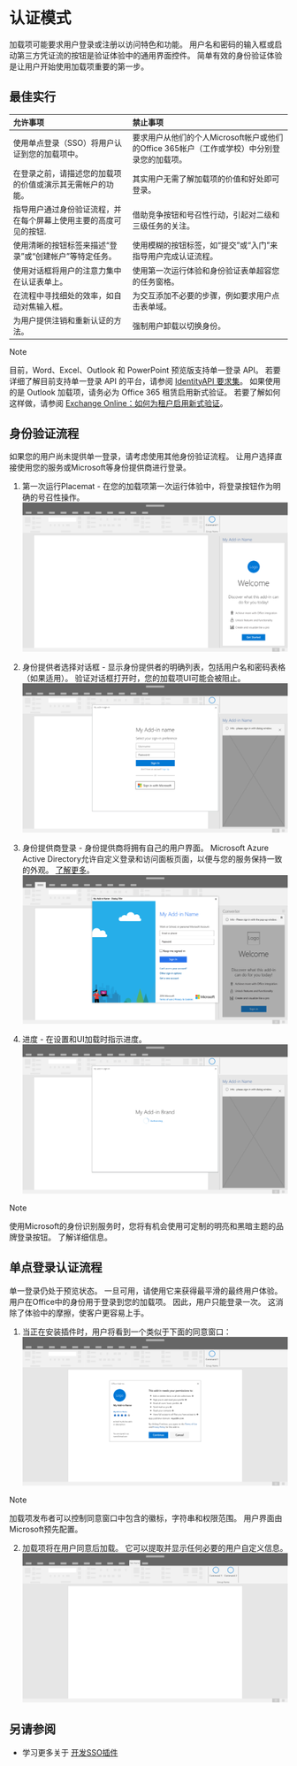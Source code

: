 # <a name="authentication-patterns"></a>认证模式

加载项可能要求用户登录或注册以访问特色和功能。 用户名和密码的输入框或启动第三方凭证流的按钮是验证体验中的通用界面控件。 简单有效的身份验证体验是让用户开始使用加载项重要的第一步。

## <a name="best-practices"></a>最佳实行

|允许事项|禁止事项|
|:----|:----|
|使用单点登录（SSO）将用户认证到您的加载项中。|要求用户从他们的个人Microsoft帐户或他们的Office 365帐户（工作或学校）中分别登录您的加载项。|
|在登录之前，请描述您的加载项的价值或演示其无需帐户的功能。 |其实用户无需了解加载项的价值和好处即可登录。|
|指导用户通过身份验证流程，并在每个屏幕上使用主要的高度可见的按钮. |借助竞争按钮和号召性行动，引起对二级和三级任务的关注。|
|使用清晰的按钮标签来描述“登录”或“创建帐户”等特定任务。   |使用模糊的按钮标签，如“提交”或“入门”来指导用户完成认证流程。|
|使用对话框将用户的注意力集中在认证表单上。    |使用第一次运行体验和身份验证表单超容您的任务窗格。|
|在流程中寻找细处的效率，如自动对焦输入框。 |为交互添加不必要的步骤，例如要求用户点击表单域。|
|为用户提供注销和重新认证的方法。    |强制用户卸载以切换身份。|

> [!NOTE]
> 目前，Word、Excel、Outlook 和 PowerPoint 预览版支持单一登录 API。 若要详细了解目前支持单一登录 API 的平台，请参阅 [IdentityAPI 要求集](https://dev.office.com/reference/add-ins/requirement-sets/identity-api-requirement-sets)。 如果使用的是 Outlook 加载项，请务必为 Office 365 租赁启用新式验证。 若要了解如何这样做，请参阅 [Exchange Online：如何为租户启用新式验证](https://social.technet.microsoft.com/wiki/contents/articles/32711.exchange-online-how-to-enable-your-tenant-for-modern-authentication.aspx)。


## <a name="authentication-flow"></a>身份验证流程
如果您的用户尚未提供单一登录，请考虑使用其他身份验证流程。 让用户选择直接使用您的服务或Microsoft等身份提供商进行登录。

1. 第一次运行Placemat  - 在您的加载项第一次运行体验中，将登录按钮作为明确的号召性操作。
![](../images/add-in-fre-value-placemat.png)

2. 身份提供者选择对话框 - 显示身份提供者的明确列表，包括用户名和密码表格（如果适用）。 验证对话框打开时，您的加载项UI可能会被阻止。
![](../images/add-in-auth-choices-dialog.png)



3. 身份提供商登录 - 身份提供商将拥有自己的用户界面。 Microsoft Azure Active Directory允许自定义登录和访问面板页面，以便与您的服务保持一致的外观。 [了解更多](https://docs.microsoft.com/en-us/azure/active-directory/fundamentals/customize-branding)。
![](../images/add-in-auth-identity-sign-in.png)

4. 进度 - 在设置和UI加载时指示进度。
![](../images/add-in-auth-modal-interstitial.png)

> [!NOTE] 
> 使用Microsoft的身份识别服务时，您将有机会使用可定制的明亮和黑暗主题的品牌登录按钮。 了解详细信息。

## <a name="single-sign-on-authentication-flow"></a>单点登录认证流程
单一登录仍处于预览状态。 一旦可用，请使用它来获得最平滑的最终用户体验。 用户在Office中的身份用于登录到您的加载项。 因此，用户只能登录一次。 这消除了体验中的摩擦，使客户更容易上手。

1. 当正在安装插件时，用户将看到一个类似于下面的同意窗口： ![](../images/add-in-auth-SSO-consent-dialog.png)
> [!NOTE]
> 加载项发布者可以控制同意窗口中包含的徽标，字符串和权限范围。 用户界面由Microsoft预先配置。

2. 加载项将在用户同意后加载。 它可以提取并显示任何必要的用户自定义信息。
![](../images/add-in-ribbon.png)

## <a name="see-also"></a>另请参阅
- 学习更多关于 [开发SSO插件](https://docs.microsoft.com/en-us/office/dev/add-ins/develop/sso-in-office-add-ins)